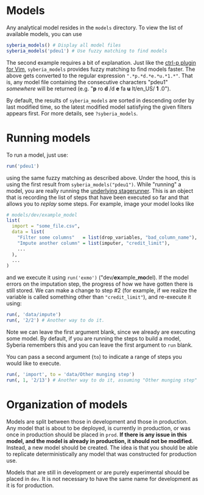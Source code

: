 Models
=========

Any analytical model resides in the `models` directory. To view the list of available models, you can use

```R
syberia_models() # Display all model files
syberia_models('pdeu1') # Use fuzzy matching to find models
```

The second example requires a bit of explanation. Just like the [ctrl-p plugin for Vim](https://github.com/kien/ctrlp.vim),
`syberia_models` provides fuzzy matching to find models faster. The above
gets converted to the regular expression `".*p.*d.*e.*u.*1.*"`. That is,
any model file containing the consecutive characters "pdeu1" *somewhere* will
be returned (e.g. "**p** ro **d** /d **e** fa **u** lt/en_US/ **1** .0").

By default, the results of `syberia_models` are sorted in descending order
by last modified time, so the latest modified model satisfying the given filters
appears first. For more details, see `?syberia_models`.

Running models
==========

To run a model, just use:

```R
run('pdeu1')
```

using the same fuzzy matching as described above. Under the hood, this is using the
first result from `syberia_models("pdeu1")`. While "running" a model, you are
really running the [underlying stagerunner](https://github.com/robertzk/stagerunner).
This is an object that is recording the list of steps that have been executed so
far and that allows you to *replay* some steps. For example, image your model looks like

```R
# models/dev/example_model
list(
  import = "some_file.csv",
  data = list(
    "Filter some columns"   = list(drop_variables, "bad_column_name"),
    "Impute another column" = list(imputer, "credit_limit"),
    ...
  ),
  ...
)
```

and we execute it using `run('exmo')` ("dev/**ex**ample_**mo**del). If the model
errors on the imputation step, the progress of how we have gotten there is still
stored. We can make a change to step #2 (for example, if we realize the variable
is called something other than `"credit_limit"`), and re-execute it using:

```R
run(, 'data/impute')
run(, '2/2') # Another way to do it.
```

Note we can leave the first argument blank, since we already are executing some
model. By default, if you are running the steps to build a model, Syberia
remembers this and you can leave the first argument to `run` blank.

You can pass a second argument (`to`) to indicate a range of steps you
would like to execute.

```R
run(, 'import', to = 'data/Other munging step')
run(, 1, '2/13') # Another way to do it, assuming "Other munging step" is the 13rd data prep step
```

Organization of models
==============

Models are split between those in development and those in production. Any model
that is about to be deployed, is currently in production, or was once in production
should be placed in `prod`. **If there is any issue in this model, and the model is
already in production, it should not be modified.** Instead, a new model should be created.
The idea is that you should be able to replicate deterministically any model that
was constructed for production use.

Models that are still in development or are purely experimental should be placed
in `dev`. It is not necessary to have the same name for development as it is for
production.
